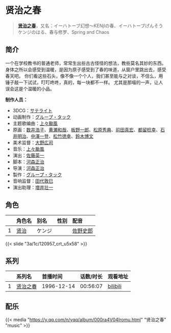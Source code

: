 # 贤治之春


> <u>**[贤治之春](https://bgm.tv/subject/3697)**</u>，又名：イーハトーブ幻想〜KENjIの春、イーハトーブげんそう ケンジのはる、春与修罗、Spring and Chaos

## 简介

一个在学校教书的普通老师，常常生出些古古怪怪的想法，教些莫名其妙的东西。
身体之所以会感受到温暖，是因为原子感受到了春的味道，从窗户里跳出去，感受春天吧。
你们看这些石头，像不像一个个人，我们甚至能与之对谈，不信么，用锤子敲一下试试，叮叮咚咚，真的，每一块都不一样。
尤其是那喵的一声，让人误会这是个温暖的小品。

**制作人员：**
- 3DCG：[サテライト](https://bgm.tv/person/811)
- 动画制作：[グループ・タック](https://bgm.tv/person/484)
- 主题歌编曲：[上々颱風](https://bgm.tv/person/2246)
- 原画：[数井浩子](https://bgm.tv/person/572)、[黄瀬和哉](https://bgm.tv/person/1192)、[板野一郎](https://bgm.tv/person/1362)、[松原秀典](https://bgm.tv/person/126)、[前田真宏](https://bgm.tv/person/1105)、[都留稔幸](https://bgm.tv/person/1443)、[石井明治](https://bgm.tv/person/241)、[中澤一登](https://bgm.tv/person/596)、[松竹徳幸](https://bgm.tv/person/2878)、[鈴木博文](https://bgm.tv/person/642)
- 美术监督：[大野広司](https://bgm.tv/person/14773)
- 音乐：[上々颱風](https://bgm.tv/person/2246)
- 演出：[佐藤英一](https://bgm.tv/person/2014)
- 脚本：[河森正治](https://bgm.tv/person/253)
- 导演：[河森正治](https://bgm.tv/person/253)
- 製作：[グループ・タック](https://bgm.tv/person/484)
- 音响监督：[田代敦巳](https://bgm.tv/person/930)
- 演出助理：[増井壮一](https://bgm.tv/person/1170)

## 角色

|     |   角色名   |   别名  | 性别 |  配音  |
|:--- |:------  |:----      |:---  |:--   |
| 1 | [贤治](https://bgm.tv/character/120957) | ケンジ |  | [佐野史郎](https://bgm.tv/person/19937) |

{{< slide "3a/1c/120957_crt_u5x58" >}}

## 系列

|     | 系列名  | 首播时间       | 话数/时长    | 观看地址                                                      |
|:----|:-----|:-----------|:---------|:----------------------------------------------------------|
| 1   |[贤治之春](https://bgm.tv/subject/3697)| 1996-12-14 | 00:56:07 | [bilibili](https://www.bilibili.com/bangumi/play/ep79236) |


## 配乐

{{< media "https://y.qq.com/n/yqq/album/000ra4V04Iromu.html" 
"贤治之春" 
"music" >}}


        
